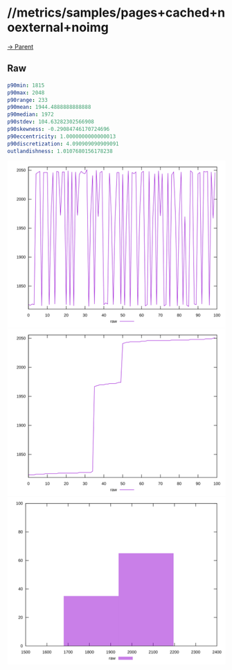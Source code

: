 
# //metrics/samples/pages+cached+noexternal+noimg

[→ Parent](../..)


## Raw


```yaml
p90min: 1815
p90max: 2048
p90range: 233
p90mean: 1944.4888888888888
p90median: 1972
p90stdev: 104.63282302566908
p90skewness: -0.29084746170724696
p90eccentricity: 1.0000000000000013
p90discretization: 4.090909090909091
outlandishness: 1.0107680156178238

```

![PLOT: raw-values](./raw/values.svg)![PLOT: raw-sorted](./raw/sorted.svg)![PLOT: raw-histogram](./raw/histogram.svg)